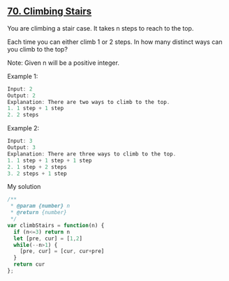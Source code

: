 ## [70. Climbing Stairs](https://leetcode.com/problems/climbing-stairs/)
You are climbing a stair case. It takes n steps to reach to the top.

Each time you can either climb 1 or 2 steps. In how many distinct ways can you climb to the top?

Note: Given n will be a positive integer.

Example 1:
```js
Input: 2
Output: 2
Explanation: There are two ways to climb to the top.
1. 1 step + 1 step
2. 2 steps
```
Example 2:
```js
Input: 3
Output: 3
Explanation: There are three ways to climb to the top.
1. 1 step + 1 step + 1 step
2. 1 step + 2 steps
3. 2 steps + 1 step
```

My solution

```js
/**
 * @param {number} n
 * @return {number}
 */
var climbStairs = function(n) {
  if (n<=3) return n
  let [pre, cur] = [1,2]
  while(--n>1) {
    [pre, cur] = [cur, cur+pre]
  }
  return cur
};
```
